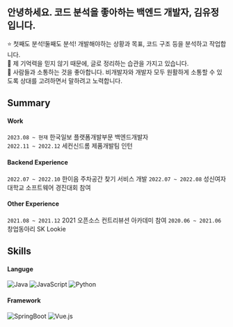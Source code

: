 <!-- ![노션-커버(남색-배경+물방웅)](https://user-images.githubusercontent.com/68562176/175475764-8e7ddc0a-8c29-4caa-9bae-dbbb0830d7f5.gif) -->
    

## 안녕하세요. 코드 분석을 좋아하는 백엔드 개발자, 김유정입니다.
⭐️ 첫째도 분석!둘째도 분석! 개발해야하는 상황과 목표, 코드 구조 등을 분석하고 작업합니다.        
📝 제 기억력을 믿지 않기 때문에, 글로 정리하는 습관을 가지고 있습니다.        
👄 사람들과 소통하는 것을 좋아합니다. 비개발자와 개발자 모두 원활하게 소통할 수 있도록 상대를 고려하면서 말하려고 노력합니다.        

## Summary
#### Work
`2023.08 ~ 현재`      한국일보 플랫폼개발부문 백엔드개발자        
`2022.11 ~ 2022.12`  세컨신드롬 제품개발팀 인턴

#### Backend Experience
`2022.07 ~ 2022.10`  한이음 주차공간 찾기 서비스 개발
`2022.07 ~ 2022.08`  성신여자대학교 소프트웨어 경진대회 참여

#### Other Experience
`2021.08 ~ 2021.12`  2021 오픈소스 컨트리뷰션 아카데미 참여
`2020.06 ~ 2021.06`  창업동아리 SK Lookie
 
## Skills
#### Languge
  ![Java](http://img.shields.io/badge/Java-007396?style=for-the-badge&logo=java&logoColor=white)
  ![JavaScript](http://img.shields.io/badge/JavaSCript-F7DF1E?style=for-the-badge&logo=javascript&logoColor=white)
  ![Python](http://img.shields.io/badge/Python-3776AB?style=for-the-badge&logo=python&logoColor=white)
#### Framework
  ![SpringBoot](http://img.shields.io/badge/springboot-6DB33F?style=for-the-badge&logo=springboot&logoColor=white)
  ![Vue.js](http://img.shields.io/badge/Vue.js-4FC08D?style=for-the-badge&logo=Vue.js&logoColor=white)
